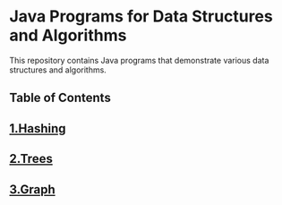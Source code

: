 Java Programs for Data Structures and Algorithms
================================================

This repository contains Java programs that demonstrate various data structures and algorithms.

Table of Contents
-----------------

##    [1\.Hashing](https://www.geeksforgeeks.org/hashing-data-structure/)
##    [2\.Trees](https://www.geeksforgeeks.org/introduction-to-tree-data-structure-and-algorithm-tutorials/)
##    [3\.Graph](https://www.geeksforgeeks.org/graph-data-structure-and-algorithms/) 
